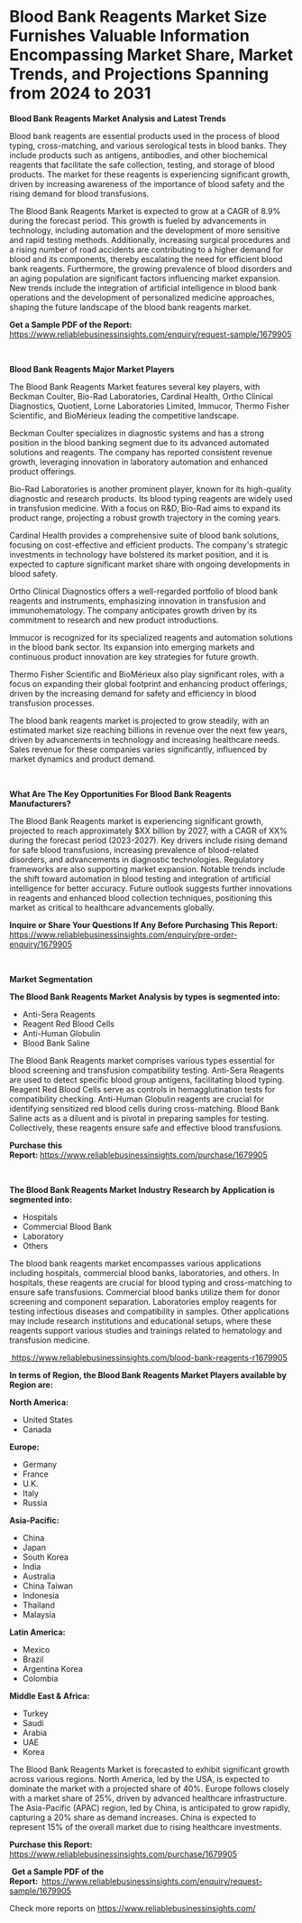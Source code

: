 <p><h1>Blood Bank Reagents Market Size Furnishes Valuable Information Encompassing Market Share, Market Trends, and Projections Spanning from 2024 to 2031</h1></p><p><strong>Blood Bank Reagents Market Analysis and Latest Trends</strong></p>
<p><p>Blood bank reagents are essential products used in the process of blood typing, cross-matching, and various serological tests in blood banks. They include products such as antigens, antibodies, and other biochemical reagents that facilitate the safe collection, testing, and storage of blood products. The market for these reagents is experiencing significant growth, driven by increasing awareness of the importance of blood safety and the rising demand for blood transfusions.</p><p>The Blood Bank Reagents Market is expected to grow at a CAGR of 8.9% during the forecast period. This growth is fueled by advancements in technology, including automation and the development of more sensitive and rapid testing methods. Additionally, increasing surgical procedures and a rising number of road accidents are contributing to a higher demand for blood and its components, thereby escalating the need for efficient blood bank reagents. Furthermore, the growing prevalence of blood disorders and an aging population are significant factors influencing market expansion. New trends include the integration of artificial intelligence in blood bank operations and the development of personalized medicine approaches, shaping the future landscape of the blood bank reagents market.</p></p>
<p><strong>Get a Sample PDF of the Report:&nbsp;</strong> <a href="https://www.reliablebusinessinsights.com/enquiry/request-sample/1679905?utm_campaign=950&utm_medium=2&utm_source=Github&utm_content=ia&utm_term=28122024&utm_id=blood-bank-reagents">https://www.reliablebusinessinsights.com/enquiry/request-sample/1679905</a></p>
<p>&nbsp;</p>
<p><strong>Blood Bank Reagents Major Market Players</strong></p>
<p><p>The Blood Bank Reagents Market features several key players, with Beckman Coulter, Bio-Rad Laboratories, Cardinal Health, Ortho Clinical Diagnostics, Quotient, Lorne Laboratories Limited, Immucor, Thermo Fisher Scientific, and BioMérieux leading the competitive landscape. </p><p>Beckman Coulter specializes in diagnostic systems and has a strong position in the blood banking segment due to its advanced automated solutions and reagents. The company has reported consistent revenue growth, leveraging innovation in laboratory automation and enhanced product offerings.</p><p>Bio-Rad Laboratories is another prominent player, known for its high-quality diagnostic and research products. Its blood typing reagents are widely used in transfusion medicine. With a focus on R&D, Bio-Rad aims to expand its product range, projecting a robust growth trajectory in the coming years.</p><p>Cardinal Health provides a comprehensive suite of blood bank solutions, focusing on cost-effective and efficient products. The company's strategic investments in technology have bolstered its market position, and it is expected to capture significant market share with ongoing developments in blood safety.</p><p>Ortho Clinical Diagnostics offers a well-regarded portfolio of blood bank reagents and instruments, emphasizing innovation in transfusion and immunohematology. The company anticipates growth driven by its commitment to research and new product introductions.</p><p>Immucor is recognized for its specialized reagents and automation solutions in the blood bank sector. Its expansion into emerging markets and continuous product innovation are key strategies for future growth.</p><p>Thermo Fisher Scientific and BioMérieux also play significant roles, with a focus on expanding their global footprint and enhancing product offerings, driven by the increasing demand for safety and efficiency in blood transfusion processes.</p><p>The blood bank reagents market is projected to grow steadily, with an estimated market size reaching billions in revenue over the next few years, driven by advancements in technology and increasing healthcare needs. Sales revenue for these companies varies significantly, influenced by market dynamics and product demand.</p></p>
<p>&nbsp;</p>
<p><strong>What Are The Key Opportunities For Blood Bank Reagents Manufacturers?</strong></p>
<p><p>The Blood Bank Reagents market is experiencing significant growth, projected to reach approximately $XX billion by 2027, with a CAGR of XX% during the forecast period (2023-2027). Key drivers include rising demand for safe blood transfusions, increasing prevalence of blood-related disorders, and advancements in diagnostic technologies. Regulatory frameworks are also supporting market expansion. Notable trends include the shift toward automation in blood testing and integration of artificial intelligence for better accuracy. Future outlook suggests further innovations in reagents and enhanced blood collection techniques, positioning this market as critical to healthcare advancements globally.</p></p>
<p><strong>Inquire or Share Your Questions If Any Before Purchasing This Report:</strong> <a href="https://www.reliablebusinessinsights.com/enquiry/pre-order-enquiry/1679905?utm_campaign=950&utm_medium=2&utm_source=Github&utm_content=ia&utm_term=28122024&utm_id=blood-bank-reagents">https://www.reliablebusinessinsights.com/enquiry/pre-order-enquiry/1679905</a></p>
<p>&nbsp;</p>
<p><strong>Market Segmentation</strong></p>
<p><strong>The Blood Bank Reagents Market Analysis by types is segmented into:</strong></p>
<p><ul><li>Anti-Sera Reagents</li><li>Reagent Red Blood Cells</li><li>Anti-Human Globulin</li><li>Blood Bank Saline</li></ul></p>
<p><p>The Blood Bank Reagents market comprises various types essential for blood screening and transfusion compatibility testing. Anti-Sera Reagents are used to detect specific blood group antigens, facilitating blood typing. Reagent Red Blood Cells serve as controls in hemagglutination tests for compatibility checking. Anti-Human Globulin reagents are crucial for identifying sensitized red blood cells during cross-matching. Blood Bank Saline acts as a diluent and is pivotal in preparing samples for testing. Collectively, these reagents ensure safe and effective blood transfusions.</p></p>
<p><strong>Purchase this Report:&nbsp;</strong><a href="https://www.reliablebusinessinsights.com/purchase/1679905?utm_campaign=950&utm_medium=2&utm_source=Github&utm_content=ia&utm_term=28122024&utm_id=blood-bank-reagents">https://www.reliablebusinessinsights.com/purchase/1679905</a></p>
<p>&nbsp;</p>
<p><strong>The Blood Bank Reagents Market Industry Research by Application is segmented into:</strong></p>
<p><ul><li>Hospitals</li><li>Commercial Blood Bank</li><li>Laboratory</li><li>Others</li></ul></p>
<p><p>The blood bank reagents market encompasses various applications including hospitals, commercial blood banks, laboratories, and others. In hospitals, these reagents are crucial for blood typing and cross-matching to ensure safe transfusions. Commercial blood banks utilize them for donor screening and component separation. Laboratories employ reagents for testing infectious diseases and compatibility in samples. Other applications may include research institutions and educational setups, where these reagents support various studies and trainings related to hematology and transfusion medicine.</p></p>
<p><a href="https://www.reliablebusinessinsights.com/blood-bank-reagents-r1679905?utm_campaign=950&utm_medium=2&utm_source=Github&utm_content=ia&utm_term=28122024&utm_id=blood-bank-reagents">&nbsp;https://www.reliablebusinessinsights.com/blood-bank-reagents-r1679905</a></p>
<p><strong>In terms of Region, the Blood Bank Reagents Market Players available by Region are:</strong></p>
<p>
    <p> <strong> North America: </strong>
        <ul>
            <li>United States</li>
            <li>Canada</li>
        </ul>
        </p> 
    <p> <strong> Europe: </strong>
        <ul>
            <li>Germany</li>
            <li>France</li>
            <li>U.K.</li>
            <li>Italy</li>
            <li>Russia</li>
        </ul>
        </p> 
    <p> <strong> Asia-Pacific: </strong>
        <ul>
            <li>China</li>
            <li>Japan</li>
            <li>South Korea</li>
            <li>India</li>
            <li>Australia</li>
            <li>China Taiwan</li>
            <li>Indonesia</li>
            <li>Thailand</li>
            <li>Malaysia</li>
        </ul>
        </p> 
    <p> <strong> Latin America: </strong>
        <ul>
            <li>Mexico</li>
            <li>Brazil</li>
            <li>Argentina Korea</li>
            <li>Colombia</li>
        </ul>
        </p> 
    <p> <strong> Middle East & Africa: </strong>
        <ul>
            <li>Turkey</li>
            <li>Saudi</li>
            <li>Arabia</li>
            <li>UAE</li>
            <li>Korea</li>
        </ul>
    </p>
    </p>
<p><p>The Blood Bank Reagents Market is forecasted to exhibit significant growth across various regions. North America, led by the USA, is expected to dominate the market with a projected share of 40%. Europe follows closely with a market share of 25%, driven by advanced healthcare infrastructure. The Asia-Pacific (APAC) region, led by China, is anticipated to grow rapidly, capturing a 20% share as demand increases. China is expected to represent 15% of the overall market due to rising healthcare investments.</p></p>
<p><strong>Purchase this Report: </strong><a href="https://www.reliablebusinessinsights.com/purchase/1679905?utm_campaign=950&utm_medium=2&utm_source=Github&utm_content=ia&utm_term=28122024&utm_id=blood-bank-reagents">https://www.reliablebusinessinsights.com/purchase/1679905</a></p>
<p>&nbsp;<strong>Get a Sample PDF of the Report:&nbsp;&nbsp;</strong><a href="https://www.reliablebusinessinsights.com/enquiry/request-sample/1679905?utm_campaign=950&utm_medium=2&utm_source=Github&utm_content=ia&utm_term=28122024&utm_id=blood-bank-reagents">https://www.reliablebusinessinsights.com/enquiry/request-sample/1679905</a></p>
<p><strong></strong></p>
<p>Check more reports on <a href="https://www.reliablebusinessinsights.com/?utm_campaign=950&utm_medium=2&utm_source=Github&utm_content=ia&utm_term=28122024&utm_id=blood-bank-reagents">https://www.reliablebusinessinsights.com/</a></p>